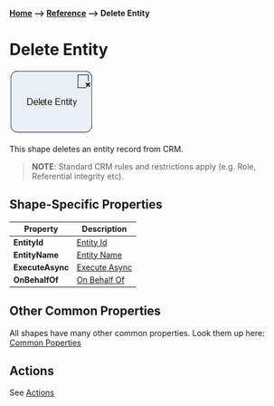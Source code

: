 __[Home](/) --> [Reference](/ref) --> Delete Entity__

# Delete Entity

![Delete Entity](media/DeleteEntity.png)

This shape deletes an entity record from CRM.

> **NOTE**: Standard CRM rules and restrictions apply (e.g. Role, Referential
integrity etc).


## Shape-Specific Properties

| Property | Description |
| -------- | ----------- |
| __EntityId__   | [Entity Id](common/EntityId.md) |
| __EntityName__ | [Entity Name](common/EntityName.md)|
| __ExecuteAsync__ | [Execute Async](common/ExecuteAsync.md) |
| __OnBehalfOf__ | [On Behalf Of](common/OnBehalfOf.md)    |


## Other Common Properties
All shapes have many other common properties. Look them up here: [Common Poperties](common/README.md)

## Actions
See [Actions](common/Actions.md)
